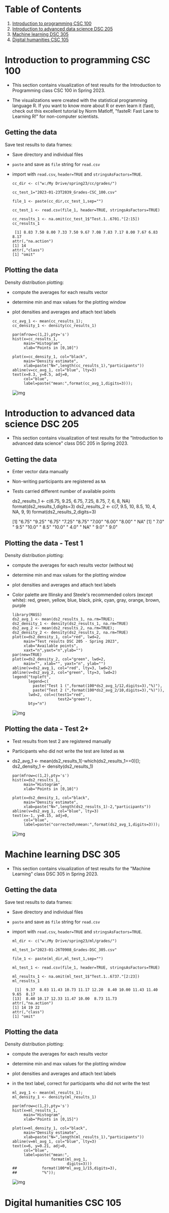 
# Table of Contents

1.  [Introduction to programming CSC 100](#org3c46d04)
2.  [Introduction to advanced data science DSC 205](#org8e36aca)
3.  [Machine learning DSC 305](#org2cefcbc)
4.  [Digital humanities CSC 105](#org9289d00)



<a id="org3c46d04"></a>

# Introduction to programming CSC 100

-   This section contains visualization of test results for the
    Introduction to Programming class CSC 100 in Spring 2023.

-   The  visualizations were  created with  the statistical  programming
    language  R. If  you want  to know  more about  R or  even learn  it
    (fast), check out this excellent  tutorial by Norm Matloff, "fasteR:
    Fast Lane to Learning R!" for non-computer scientists.


## Getting the data

Save test results to data frames:

-   Save directory and individual files
-   `paste` and save as `file` string for `read.csv`
-   import with `read.csv`, `header=TRUE` and `stringsAsFactors=TRUE`.
    
        cc_dir <- c("w:/My Drive/spring23/cc/grades/")
        
        cc_test_1="2023-01-23T2039_Grades-CSC_100.csv"
        
        file_1 <- paste(cc_dir,cc_test_1,sep="")
        
        cc_test_1 <- read.csv(file_1, header=TRUE, stringsAsFactors=TRUE)
        
        cc_results_1 <- na.omit(cc_test_1$"Test.1..6701."[2:15])
        cc_results_1
    
         [1] 8.83 7.50 8.00 7.33 7.50 9.67 7.08 7.83 7.17 8.00 7.67 6.83 8.17
        attr(,"na.action")
        [1] 14
        attr(,"class")
        [1] "omit"


## Plotting the data

Density distribution plotting:

-   compute the averages for each results vector
-   determine min and max values for the plotting window
-   plot densities and averages and attach text labels
    
        cc_avg_1 <- mean(cc_results_1);
        cc_density_1 <- density(cc_results_1)
        
        par(mfrow=c(1,2),pty='s')
        hist(x=cc_results_1,
             main="Histogram",
             xlab="Points in [0,10]")
        
        plot(x=cc_density_1, col="black",
             main="Density estimate",
             xlab=paste("N=",length(cc_results_1),"participants"))
        abline(v=cc_avg_1, col="blue", lty=3)
        text(x=8.3, y=0.5, adj=0,
             col="blue",
             label=paste("mean:",format(cc_avg_1,digits=3)));
    
    ![img](./img/ccTest1SP23.png)


<a id="org8e36aca"></a>

# Introduction to advanced data science DSC 205

-   This section contains visualization of test results for the
    "Introduction to advanced data science" class DSC 205 in
    Spring 2023.


## Getting the data

-   Enter vector data manually
-   Non-writing participants are registered as `NA`
-   Tests carried different number of available points

    ds2_results_1 <- c(6.75, 9.25, 6.75, 7.25, 8.75, 7, 6, 8, NA)
    format(ds2_results_1,digits=3)
    ds2_results_2 <- c(7, 9.5, 10, 8.5, 10, 4, NA, 9, 9)
    format(ds2_results_2,digits=3)

    [1] "6.75" "9.25" "6.75" "7.25" "8.75" "7.00" "6.00" "8.00" "  NA"
    [1] " 7.0" " 9.5" "10.0" " 8.5" "10.0" " 4.0" "  NA" " 9.0" " 9.0"


## Plotting the data - Test 1

Density distribution plotting:

-   compute the averages for each results vector (without `NA`)
-   determine min and max values for the plotting window
-   plot densities and averages and attach text labels
-   Color palette are Illinsky and Steele's recommended colors (except
    white): red, green, yellow, blue, black, pink, cyan, gray, orange,
    brown, purple
    
        library(MASS)
        ds2_avg_1 <- mean(ds2_results_1, na.rm=TRUE);
        ds2_density_1 <- density(ds2_results_1, na.rm=TRUE)
        ds2_avg_2 <- mean(ds2_results_2, na.rm=TRUE);
        ds2_density_2 <- density(ds2_results_2, na.rm=TRUE)
        plot(x=ds2_density_1, col="red", lwd=2,
             main="Test results DSC 205 - Spring 2023",
             xlab="Available points",
             xaxt="n",yaxt="n",ylab="")
        par(new=TRUE)
        plot(x=ds2_density_2, col="green", lwd=2,
             main="", xlab="", yaxt="n", ylab="")
        abline(v=ds2_avg_1, col="red", lty=3, lwd=2)
        abline(v=ds2_avg_2, col="green", lty=3, lwd=2)
        legend("topleft",
               legend=c(
                 paste("Test 1 (",format(100*ds2_avg_1/12,digits=3),"%)"),
                 paste("Test 2 (",format(100*ds2_avg_2/10,digits=3),"%)")),
               lwd=2, col=c(test1="red",
                            test2="green"),
               bty="n")
    
    ![img](./img/ds2TestSP23.png)


## Plotting the data - Test 2+

-   Test results from test 2 are registered manually
-   Participants who did not write the test are listed as `NA`
-   ds2_avg_1 <- mean(ds2_results_1[-which(ds2_results_1==0)]);
        ds2_density_1 <- density(ds2_results_1)
        
        par(mfrow=c(1,2),pty='s')
        hist(x=ds2_results_1,
             main="Histogram",
             xlab="Points in [0,10]")
        
        plot(x=ds2_density_1, col="black",
             main="Density estimate",
             xlab=paste("N=",length(ds2_results_1)-2,"participants"))
        abline(v=ds2_avg_1, col="blue", lty=3)
        text(x=-1, y=0.15, adj=0,
             col="blue",
             label=paste("corrected\nmean:",format(ds2_avg_1,digits=3)));
    
    ![img](./img/ds2Test2SP23.png)


<a id="org2cefcbc"></a>

# Machine learning DSC 305

-   This section contains visualization of test results for the
    "Machine Learning" class DSC 305 in Spring 2023.


## Getting the data

Save test results to data frames:

-   Save directory and individual files
-   `paste` and save as `file` string for `read.csv`
-   import with `read.csv`, `header=TRUE` and `stringsAsFactors=TRUE`.
    
        ml_dir <- c("w:/My Drive/spring23/ml/grades/")
        
        ml_test_1="2023-01-26T0908_Grades-DSC_305.csv"
        
        file_1 <- paste(ml_dir,ml_test_1,sep="")
        
        ml_test_1 <- read.csv(file_1, header=TRUE, stringsAsFactors=TRUE)
        
        ml_results_1 <- na.omit(ml_test_1$"Test.1..6737."[2:23])
        ml_results_1
    
         [1]  9.37  8.03 11.43 10.73 11.17 12.20  8.40 10.00 11.43 11.40  9.65  8.17
        [13]  8.40 10.17 12.33 11.47 10.00  8.73 11.73
        attr(,"na.action")
        [1] 14 19 22
        attr(,"class")
        [1] "omit"


## Plotting the data

Density distribution plotting:

-   compute the averages for each results vector
-   determine min and max values for the plotting window
-   plot densities and averages and attach text labels
-   in the text label, correct for participants who did not write the
    test
    
        ml_avg_1 <- mean(ml_results_1);
        ml_density_1 <- density(ml_results_1)
        
        par(mfrow=c(1,2),pty='s')
        hist(x=ml_results_1,
             main="Histogram",
             xlab="Points in [0,15]")
        
        plot(x=ml_density_1, col="black",
             main="Density estimate",
             xlab=paste("N=",length(ml_results_1),"participants"))
        abline(v=ml_avg_1, col="blue", lty=3)
        text(x=6, y=0.21, adj=0,
             col="blue",
             label=paste("mean:",
                         format(ml_avg_1,
                                digits=3)))
        ##           format(100*ml_avg_1/15,digits=3),
        ##           "%"));
    
    ![img](./img/mlTest1SP23.png)


<a id="org9289d00"></a>

# Digital humanities CSC 105

